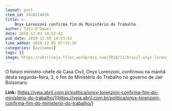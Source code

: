 ```yaml
---
layout: post
item_id: 2410214816
title: >-
    Onyx Lorenzoni confirma fim do Ministério do Trabalho
author: Tatu D'Oquei
date: 2018-12-03 14:53:42
pub_date: 2018-12-03 14:53:42
time_added: 2018-12-05 07:55:16
categories: [avisamos]
tags: []
image: https://abrilveja.files.wordpress.com/2018/11/brasil-onyx-lorenzoni-20181112-043-copy.jpg?quality=70&strip=info&w=680&h=453&crop=1
---
```


O futuro ministro-chefe da Casa Civil, Onyx Lorenzoni, confirmou na manhã desta segunda-feira, 3, o fim do Ministério do Trabalho no governo de Jair Bolsonaro.

**Link:** [https://veja.abril.com.br/politica/onyx-lorenzoni-confirma-fim-do-ministerio-do-trabalho/](https://veja.abril.com.br/politica/onyx-lorenzoni-confirma-fim-do-ministerio-do-trabalho/)

